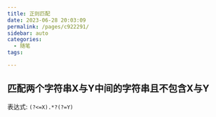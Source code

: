 ```yaml
---
title: 正则匹配
date: 2023-06-28 20:03:09
permalink: /pages/c922291/
sidebar: auto
categories:
  - 随笔
tags:

---
```



## 匹配两个字符串X与Y中间的字符串且不包含X与Y

表达式: `(?<=X).*?(?=Y)` 
